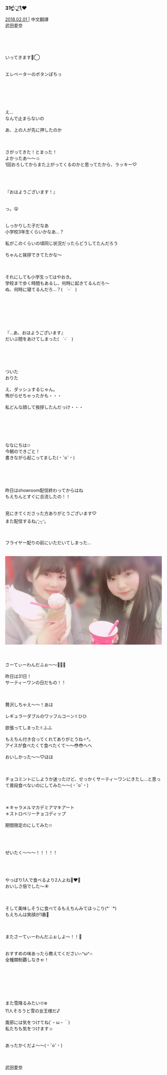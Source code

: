 ### 31੯ੁૂ‧̀͡\❤︎
<a target="_blank" rel="noreferrer noopener" href="http://blog.nanabunnonijyuuni.com/s/n227/diary/detail/475?ima=1221&cd=blog">2018.02.01 </a>| 中文翻譯<a target="_blank" rel="noreferrer noopener" href=""></a><br>
武田愛奈<br>
<p><br><br><br><br>
いってきます◡̈⃝︎<br><br><br>
エレベーターのボタンぽちっ<br><br><br><br><br><br><br>
え…<br>
なんで止まらないの<br><br>
あ、上の人が先に押したのか<br><br><br><br>
さがってきた！とまった！<br>
よかったあ〜〜☺️<br>
1回おろしてからまた上がってくるのかと思ってたから、ラッキー♡<br><br><br><br><br>
『おはようございます！』<br><br><br>
っ。😮<br><br><br>
しっかりした子だなあ<br>
小学校3年生くらいかなあ…？<br><br>
私がこのくらいの頃同じ状況だったらどうしてたんだろう<br><br>
ちゃんと挨拶できてたかな〜<br><br><br><br>
それにしても小学生ってはやおき。<br>
学校まで歩く時間もあるし、何時に起きてるんだろ〜<br>
ぬ、何時に寝てるんだろ…？(　˙-˙　)<br><br><br><br><br><br><br><br>
『…あ、おはようございます』<br>
だいぶ間をあけてしまった(　˙-˙　)<br><br><br><br><br><br>
ついた<br>
おりた<br><br>
え、ダッシュするじゃん。<br>
怖がらせちゃったかも・・・<br><br>
私どんな顔して挨拶したんだっけ・・・<br><br><br><br><br><br><br>
ななにちは✩︎<br>
今朝のできごと！<br>
書きながら起こってました(﹡ˆoˆ﹡)<br><br><br><br><br><br>
昨日はshowroom配信終わってからはね<br>
もえちんとすぐに合流したの！！<br><br><br>
見にきてくださった方ありがとうございます♡<br>
また配信するね₍ᵔ·͈༝·͈ᵔ₎<br><br><br>
フライヤー配りの前にいただいてしまった…<br><br><br>
<img src="../../../../../Album/Backup/Blog/Aina/Feb2018/20180201_Blog_Aina_1.jpg"><br><br><br><br>
さーてぃーわんだふぉ〜〜🍦💕💕<br><br>
昨日は31日！<br>
サーティーワンの日だもの！！<br><br><br><br>
贅沢しちゃえ〜〜！あは<br><br>
レギュラーダブルのワッフルコーン✌︎ひひ<br><br>
欲張ってしまった✌︎ふふ<br><br>
もえちん付き合ってくれてありがとうね✧︎*。<br>
アイスが食べたくて食べたくて〜〜😳😳へへ<br><br>
おいしかった〜〜♡ほほ<br><br><br><br>
チョコミントにしようか迷ったけど、せっかくサーティーワンにきたし…と思って普段食べないのにしてみた〜〜(﹡ˆoˆ﹡)<br><br><br><br>
＊キャラメルマカデミアマキアート<br>
＊ストロベリーチョコディップ<br><br>
期間限定のにしてみた✩︎<br><br><br><br><br>
ぜいたく〜〜〜！！！！！<br><br><br><br><br>
やっぱり1人で食べるより2人よね👩‍❤️‍👩<br>
おいしさ倍でした〜☀️<br><br><br><br>
そして美味しそうに食べてるもえちんみてほっこり(*´ `*)<br>
もえちんは笑顔が1番💓<br><br><br><br>
またさーてぃーわんだふぉしよ〜！！🤗<br><br><br>
おすすめの味あったら教えてください∩^ω^∩<br>
全種類制覇しなきゃ！<br><br><br><br><br><br><br><br>
また雪降るみたい☃️❄️<br>
11人そろうと雪の女王様だ♪<br><br>
風邪には気をつけてね(´・ω・｀)<br>
私たちも気をつけます☺️<br><br><br>
あったかくだよ〜〜(﹡ˆoˆ﹡)<br><br><br><br>
武田愛奈</p>